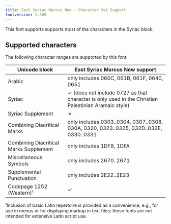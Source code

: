 ```yaml
---
title: East Syriac Marcus New - Character Set Support
fontversion: 1.105
---
```


This font supports supports most of the characters in the Syriac block. 

## Supported characters

The following character ranges are supported by this font:

Unicode block | East Syriac Marcus New support
------------- | ---------------
Arabic | only includes 060C, 061B, 061F, 0640, 0651 
Syriac 	| ✓ (does not include 0727 as that character is only used in the Christian Palestinian Aramaic style)
Syriac Supplement | ✗
Combining Diacritical Marks | only includes 0303..0304, 0307..0308, 030A, 0320, 0323..0325, 032D..032E, 0330..0331
Combining Diacritical Marks Supplement | only includes 1DF8, 1DFA
Miscellaneous Symbols | only includes 2670..2671
Supplemental Punctuation | only includes 2E22..2E23
Codepage 1252 (Western)¹ | ✓

¹Inclusion of basic Latin repertoire is provided as a convenience, e.g., for use in menus or for displaying markup in text files; these fonts are not intended for extensive Latin script use.
